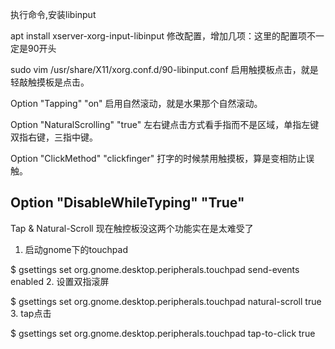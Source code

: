 执行命令,安装libinput

apt install xserver-xorg-input-libinput
修改配置，增加几项：这里的配置项不一定是90开头

sudo vim /usr/share/X11/xorg.conf.d/90-libinput.conf
启用触摸板点击，就是轻敲触摸板是点击。

Option "Tapping" "on"
启用自然滚动，就是水果那个自然滚动。

Option "NaturalScrolling" "true"
左右键点击方式看手指而不是区域，单指左键双指右键，三指中键。

Option "ClickMethod" "clickfinger"
打字的时候禁用触摸板，算是变相防止误触。

Option "DisableWhileTyping" "True"
---------------------


Tap & Natural-Scroll
现在触控板没这两个功能实在是太难受了
1. 启动gnome下的touchpad

$ gsettings set org.gnome.desktop.peripherals.touchpad send-events enabled
2. 设置双指滚屏

$ gsettings set org.gnome.desktop.peripherals.touchpad natural-scroll true
3. tap点击

$ gsettings set org.gnome.desktop.peripherals.touchpad tap-to-click true
